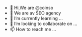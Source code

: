 - 👋 Hi,We are @coinso
- 👀 We are av SEO agency
- 🌱 I’m currently learning ...
- 💞️ I’m looking to collaborate on ...
- 📫 How to reach me ...

<!---
coinso/coinso is a ✨ special ✨ repository because its `README.md` (this file) appears on your GitHub profile.
You can click the Preview link to take a look at your changes.
--->
